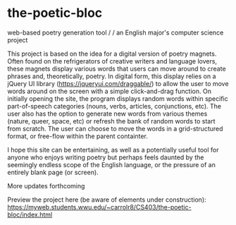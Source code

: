 # the-poetic-bloc
web-based poetry generation tool /
/ an English major's computer science project

This project is based on the idea for a digital version of poetry magnets. Often found on the refrigerators of creative writers and language lovers, these magnets display various words that users can move around to create phrases and, theoretically, poetry. In digital form, this display relies on a jQuery UI library (https://jqueryui.com/draggable/) to allow the user to move words around on the screen with a simple click-and-drag function. On initially opening the site, the program displays random words within specific part-of-speech categories (nouns, verbs, articles, conjunctions, etc). The user also has the option to generate new words from various themes (nature, queer, space, etc) or refresh the bank of random words to start from scratch. The user can choose to move the words in a grid-structured format, or free-flow within the parent containter.

I hope this site can be entertaining, as well as a potentially useful tool for anyone who enjoys writing poetry but perhaps feels daunted by the seemingly endless scope of the English language, or the pressure of an entirely blank page (or screen). 

More updates forthcoming

Preview the project here (be aware of elements under construction): 
https://myweb.students.wwu.edu/~carrolr8/CS403/the-poetic-bloc/index.html

